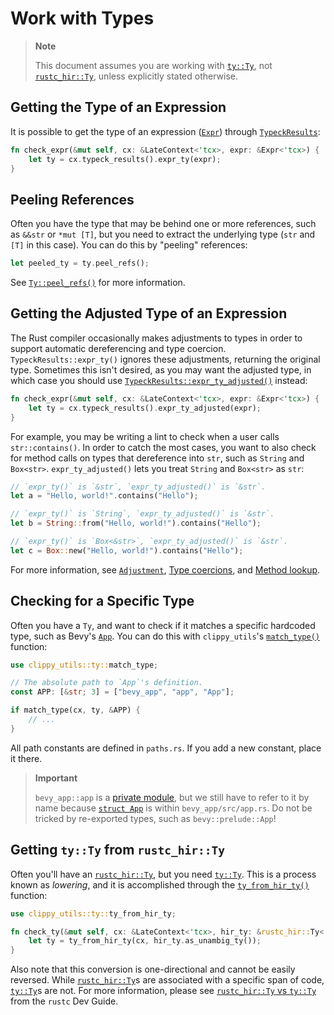 # Work with Types

> **Note**
>
> This document assumes you are working with [`ty::Ty`], not [`rustc_hir::Ty`], unless explicitly stated otherwise.
>
> [`ty::Ty`]: https://doc.rust-lang.org/nightly/nightly-rustc/rustc_middle/ty/struct.Ty.html
> [`rustc_hir::Ty`]: https://doc.rust-lang.org/nightly/nightly-rustc/rustc_hir/hir/struct.Ty.html

## Getting the Type of an Expression

It is possible to get the type of an expression ([`Expr`]) through [`TypeckResults`]:

```rust
fn check_expr(&mut self, cx: &LateContext<'tcx>, expr: &Expr<'tcx>) {
    let ty = cx.typeck_results().expr_ty(expr);
}
```

[`Expr`]: https://doc.rust-lang.org/nightly/nightly-rustc/rustc_hir/hir/struct.Expr.html
[`TypeckResults`]: https://doc.rust-lang.org/nightly/nightly-rustc/rustc_middle/ty/typeck_results/struct.TypeckResults.html

## Peeling References

Often you have the type that may be behind one or more references, such as `&&str` or `*mut [T]`, but you need to extract the underlying type (`str` and `[T]` in this case). You can do this by "peeling" references:

```rust
let peeled_ty = ty.peel_refs();
```

See [`Ty::peel_refs()`] for more information.

[`Ty::peel_refs()`]: https://doc.rust-lang.org/nightly/nightly-rustc/rustc_middle/ty/struct.Ty.html#method.peel_refs

## Getting the Adjusted Type of an Expression

The Rust compiler occasionally makes adjustments to types in order to support automatic dereferencing and type coercion. `TypeckResults::expr_ty()` ignores these adjustments, returning the original type. Sometimes this isn't desired, as you may want the adjusted type, in which case you should use [`TypeckResults::expr_ty_adjusted()`] instead:

```rust
fn check_expr(&mut self, cx: &LateContext<'tcx>, expr: &Expr<'tcx>) {
    let ty = cx.typeck_results().expr_ty_adjusted(expr);
}
```

For example, you may be writing a lint to check when a user calls `str::contains()`. In order to catch the most cases, you want to also check for method calls on types that dereference into `str`, such as `String` and `Box<str>`. `expr_ty_adjusted()` lets you treat `String` and `Box<str>` as `str`:

```rust
// `expr_ty()` is `&str`, `expr_ty_adjusted()` is `&str`.
let a = "Hello, world!".contains("Hello");

// `expr_ty()` is `String`, `expr_ty_adjusted()` is `&str`.
let b = String::from("Hello, world!").contains("Hello");

// `expr_ty()` is `Box<&str>`, `expr_ty_adjusted()` is `&str`.
let c = Box::new("Hello, world!").contains("Hello");
```

For more information, see [`Adjustment`], [Type coercions], and [Method lookup].

[`TypeckResults::expr_ty_adjusted()`]: https://doc.rust-lang.org/nightly/nightly-rustc/rustc_middle/ty/struct.TypeckResults.html#method.expr_ty_adjusted
[`Adjustment`]: https://doc.rust-lang.org/nightly/nightly-rustc/rustc_middle/ty/adjustment/struct.Adjustment.html
[Type coercions]: https://doc.rust-lang.org/reference/type-coercions.html
[Method lookup]: https://rustc-dev-guide.rust-lang.org/method-lookup.html

## Checking for a Specific Type

Often you have a `Ty`, and want to check if it matches a specific hardcoded type, such as Bevy's [`App`]. You can do this with `clippy_utils`'s [`match_type()`] function:

```rust
use clippy_utils::ty::match_type;

// The absolute path to `App`'s definition.
const APP: [&str; 3] = ["bevy_app", "app", "App"];

if match_type(cx, ty, &APP) {
    // ...
}
```

All path constants are defined in `paths.rs`. If you add a new constant, place it there.

> **Important**
>
> `bevy_app::app` is a [private module], but we still have to refer to it by name because [`struct App`] is within `bevy_app/src/app.rs`. Do not be tricked by re-exported types, such as `bevy::prelude::App`!
>
> [private module]: https://docs.rs/bevy_app/0.16.0-rc.2/src/bevy_app/lib.rs.html#26
> [`struct App`]: https://docs.rs/bevy_app/0.16.0-rc.2/src/bevy_app/app.rs.html#78-88

[`App`]: https://docs.rs/bevy/latest/bevy/app/struct.App.html
[`match_type()`]: https://doc.rust-lang.org/nightly/nightly-rustc/clippy_utils/ty/fn.match_type.html

## Getting `ty::Ty` from `rustc_hir::Ty`

Often you'll have an [`rustc_hir::Ty`], but you need [`ty::Ty`]. This is a process known as _lowering_, and it is accomplished through the [`ty_from_hir_ty()`] function:

```rust
use clippy_utils::ty::ty_from_hir_ty;

fn check_ty(&mut self, cx: &LateContext<'tcx>, hir_ty: &rustc_hir::Ty<'tcx, AmbigArg>) {
    let ty = ty_from_hir_ty(cx, hir_ty.as_unambig_ty());
}
```

Also note that this conversion is one-directional and cannot be easily reversed. While [`rustc_hir::Ty`]s are associated with a specific span of code, [`ty::Ty`]s are not. For more information, please see [`rustc_hir::Ty` vs `ty::Ty`] from the `rustc` Dev Guide.

[`rustc_hir::Ty`]: https://doc.rust-lang.org/nightly/nightly-rustc/rustc_hir/hir/struct.Ty.html
[`ty::Ty`]: https://doc.rust-lang.org/nightly/nightly-rustc/rustc_middle/ty/struct.Ty.html
[`ty_from_hir_ty()`]: https://doc.rust-lang.org/nightly/nightly-rustc/clippy_utils/ty/fn.ty_from_hir_ty.html
[`rustc_hir::Ty` vs `ty::Ty`]: https://rustc-dev-guide.rust-lang.org/ty.html#rustc_hirty-vs-tyty
